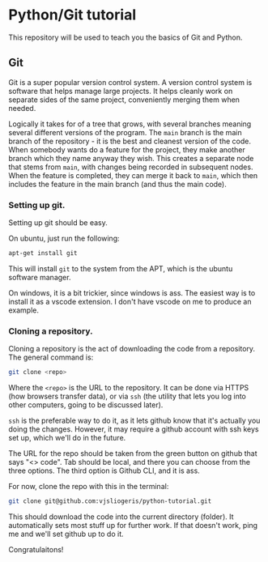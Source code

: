 # Python/Git tutorial

This repository will be used to teach you the basics of Git and Python.

## Git

Git is a super popular version control system.
A version control system is software that helps manage large projects.
It helps cleanly work on separate sides of the same project,
conveniently merging them when needed.

Logically it takes for of a tree that grows,
with several branches meaning several different versions of the program.
The `main` branch is the main branch of the repository -
it is the best and cleanest version of the code.
When somebody wants do a feature for the project,
they make another branch which they name anyway they wish.
This creates a separate node that stems from `main`,
with changes being recorded in subsequent nodes.
When the feature is completed, they can merge it back to `main`,
which then includes the feature in the main branch (and thus the main code).

### Setting up git.

Setting up git should be easy.

On ubuntu, just run the following:

```bash
apt-get install git
```

This will install `git` to the system from the APT,
which is the ubuntu software manager.

On windows, it is a bit trickier, since windows is ass.
The easiest way is to install it as a vscode extension.
I don't have vscode on me to produce an example.

### Cloning a repository.

Cloning a repository is the act of downloading the code from a repository.
The general command is:
```bash
git clone <repo>
```
Where the `<repo>` is the URL to the repository.
It can be done via HTTPS (how browsers transfer data),
or via `ssh` (the utility that lets you log into other computers,
going to be discussed later).

`ssh` is the preferable way to do it,
as it lets github know that it's actually you doing the changes.
However, it may require a github account with ssh keys set up,
which we'll do in the future.

The URL for the repo should be taken from the green button on github that says "<> code".
Tab should be local, and there you can choose from the three options.
The third option is Github CLI, and it is ass.

For now, clone the repo with this in the terminal:
```bash
git clone git@github.com:vjsliogeris/python-tutorial.git
```
This should download the code into the current directory (folder).
It automatically sets most stuff up for further work.
If that doesn't work, ping me and we'll set github up to do it.

Congratulaitons!

